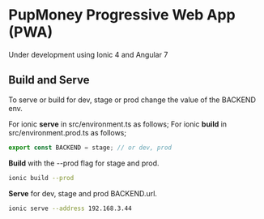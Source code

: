 # PupMoney Progressive Web App (PWA)
Under development using Ionic 4 and Angular 7


## Build and Serve
To serve or build for dev, stage or prod change the value of the BACKEND env.

For ionic **serve** in src/environment.ts as follows;
For ionic **build** in src/environment.prod.ts as follows;

```typescript
export const BACKEND = stage; // or dev, prod
```

**Build** with the --prod flag for stage and prod.

```bash
ionic build --prod
```

**Serve** for dev, stage and prod BACKEND.url.

```bash
ionic serve --address 192.168.3.44
```